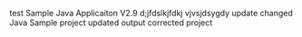 test
Sample Java Applicaiton V2.9
d;jfdslkjfdkj
vjvsjdsygdy
update
changed Java
Sample project
updated output
corrected project
